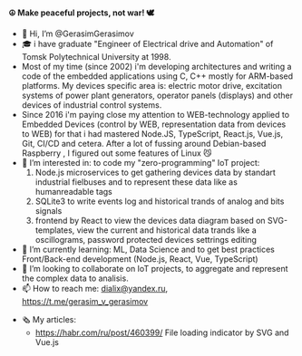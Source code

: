 **☮︎ Make peaceful projects, not war! 🕊**

- 👋 Hi, I’m @GerasimGerasimov
- 🎓 i have graduate "Engineer of Electrical drive and Automation" of Tomsk Polytechnical University at 1998.
- Most of my time (since 2002) i'm developing architectures and writing a code of the embedded applications using C, C++ mostly for ARM-based platforms.
My devices specific area is: electric motor drive, excitation systems of power plant generators, operator panels (displays) and other devices of industrial control systems.
- Since 2016 i'm paying close my attention to WEB-technology applied to Embedded Devices (control by WEB, representation data from devices to WEB) for that i had mastered Node.JS, TypeScript, React.js, Vue.js, Git, CI/CD and cetera. After a lot of fussing around Debian-based Raspberry , I figured out some features of Linux 😼
- 👀 I’m interested in: 
to code my "zero-programming" IoT project:
  1) Node.js microservices to get gathering devices data by  standart industrial fielbuses and to represent these data like as humanreadable tags  
  2) SQLite3 to write events log and historical trands of analog and bits signals 
  3) frontend by React to view the devices data diagram based on SVG-templates, view the current and historical data trands like a oscillograms, password protected devices settrings editing 
- 🌱 I’m currently learning: ML, Data Science and to get best practices Front/Back-end development (Node.js, React, Vue, TypeScript)
- 💞️ I’m looking to collaborate on IoT projects, to aggregate and represent the complex data to analisis.
- 📫 How to reach me: dialix@yandex.ru, https://t.me/gerasim_v_gerasimov

* 🗞 My articles:
  * https://habr.com/ru/post/460399/ File loading indicator by SVG and Vue.js

<!---
GerasimGerasimov/GerasimGerasimov is a ✨ special ✨ repository because its `README.md` (this file) appears on your GitHub profile.
You can click the Preview link to take a look at your changes.
--->
